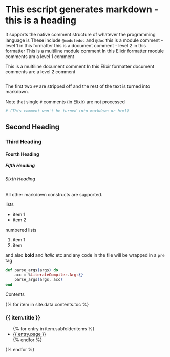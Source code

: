 # This escript generates markdown - this is a heading
It supports the native comment structure of whatever the programming language is
These include `@moduledoc` and `@doc`
this is a module comment - level 1 in this formatter
this is a document comment - level 2 in this formatter
This is a multiline module comment
         In this Elixir formatter module comments am a level 1 comment

This is a multiline document comment
         In this Elixir formatter document comments are a level 2 comment

```elixir
```

The first two `##` are stripped off and the rest of the text
is turned into markdown.

Note that single `#` comments (in Elixir) are not processed
```elixir
# (This comment won't be turned into markdown or html)
```

## Second Heading
### Third Heading
#### Fourth Heading
##### Fifth Heading
###### Sixth Heading
All other markdown constructs are supported.

lists
* item 1
* item 2

numbered lists
1. item 1
2. item

and also **bold** and *italic* etc
and any code in the file will be wrapped in a `pre` tag
```elixir
def parse_args(args) do
    acc = %LiterateCompiler.Args{}
    parse_args(args, acc)
end
```

Contents
 <div>
 {% for item in site.data.contents.toc %}
     <h3>{{ item.title }}</h3>
       <ul>
         {% for entry in item.subfolderitems %}
           <li><a href="{{ entry.url }}">{{ entry.page }}</a></li>
         {% endfor %}
       </ul>
   {% endfor %}
 </div>